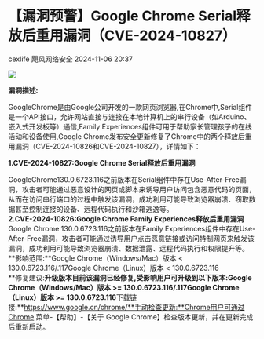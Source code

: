 #  【漏洞预警】Google Chrome Serial释放后重用漏洞（CVE-2024-10827）   
cexlife  飓风网络安全   2024-11-06 20:37  
  
![](https://mmbiz.qpic.cn/mmbiz_png/ibhQpAia4xu00Clddt0acBND01RQexQNlNiaEw8kmH3tn9k4CCXlECR56ibsdVCdbzN6T7dv70WlLvo6WI0RVvSmhA/640?wx_fmt=png&from=appmsg "")  
  
**漏洞描述:**  
  
GoogleChrome是由Google公司开发的一款网页浏览器,在Chrome中,Serial组件是一个API接口，允许网站直接与连接在本地计算机上的串行设备（如Arduino、嵌入式开发板等）通信,Family Experiences组件可用于帮助家长管理孩子的在线活动和设备使用,Google Chrome发布安全更新修复了Chrome中的两个释放后重用漏洞（CVE-2024-10826和CVE-2024-10827），详情如下：  
  
**1.CVE-2024-10827:Google Chrome Serial释放后重用漏洞**  
  
GoogleChrome130.0.6723.116之前版本在Serial组件中存在Use-After-Free漏洞，攻击者可能通过恶意设计的网页或脚本来诱导用户访问包含恶意代码的页面，从而在访问串行端口的过程中触发该漏洞，成功利用可能导致浏览器崩溃、窃取数据甚至控制连接的设备、远程代码执行和沙箱逃逸等。  
**2.CVE-2024-10826:Google Chrome Family Experiences释放后重用漏洞**Google Chrome 130.0.6723.116之前版本在Family Experiences组件中存在Use-After-Free漏洞，攻击者可能通过诱导用户点击恶意链接或访问特制网页来触发该漏洞，成功利用可能导致浏览器崩溃、数据泄露、远程代码执行和权限提升等。  
**影响范围:**Google Chrome（Windows/Mac）版本 < 130.0.6723.116/.117Google Chrome（Linux）版本 < 130.0.6723.116  
**修复建议:**升级版本目前该漏洞已经修复,受影响用户可升级到以下版本:Google Chrome（Windows/Mac）版本 >= 130.0.6723.116/.117Google Chrome（Linux）版本 >= 130.0.6723.116**下载链接:**https://www.google.cn/chrome/**手动检查更新:**Chrome用户可通过Chrome 菜单-【帮助】-【关于 Google Chrome】检查版本更新，并在更新完成后重新启动。  
